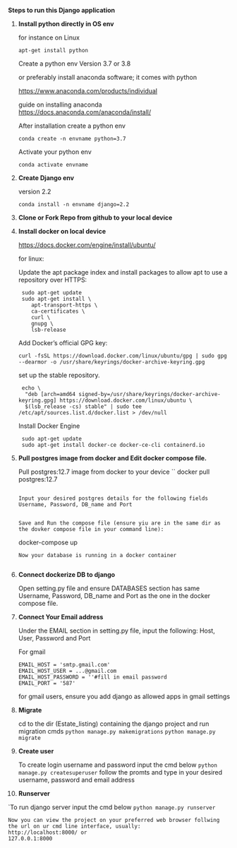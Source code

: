 <strong>Steps to run this Django application</strong>

1. <strong>Install python directly in OS env </strong>


   for instance on Linux
    ```
    apt-get install python
    ```
   Create a python env 
   Version 3.7 or 3.8



   or preferably install anaconda software; it comes with python
   
   https://www.anaconda.com/products/individual

   guide on installing anaconda https://docs.anaconda.com/anaconda/install/


   After installation create a python env
    ```
    conda create -n envname python=3.7 
    ```

   Activate your python env
    ```
    conda activate envname
    ```

2. <strong>Create Django env</strong>

   version 2.2

    ```
    conda install -n envname django=2.2
    ```

3. <strong>Clone or Fork Repo from github to your local device</strong>

4. <strong>Install docker on local device</strong>
   
   https://docs.docker.com/engine/install/ubuntu/

   for linux:
   
   Update the apt package index and install packages to allow apt to use a repository over HTTPS:

    ```
     sudo apt-get update
     sudo apt-get install \
        apt-transport-https \
        ca-certificates \
        curl \
        gnupg \
        lsb-release
    ```
   Add Docker’s official GPG key:
    ```
    curl -fsSL https://download.docker.com/linux/ubuntu/gpg | sudo gpg --dearmor -o /usr/share/keyrings/docker-archive-keyring.gpg
    ```

   set up the stable repository.
    ```
     echo \
      "deb [arch=amd64 signed-by=/usr/share/keyrings/docker-archive-keyring.gpg] https://download.docker.com/linux/ubuntu \
      $(lsb_release -cs) stable" | sudo tee /etc/apt/sources.list.d/docker.list > /dev/null
     ```
   Install Docker Engine
    ```
     sudo apt-get update
     sudo apt-get install docker-ce docker-ce-cli containerd.io
     ```
5. <strong>Pull postgres image from docker and Edit docker compose file.</strong>
   
   Pull postgres:12.7 image from docker to your device
      ``
      docker pull postgres:12.7
      ```
   
   Input your desired postgres details for the following fields
   Username, Password, DB_name and Port
   

   Save and Run the compose file (ensure yiu are in the same dir as the dovker compose file in your command line):
     ```
    docker-compose up
     ```
   Now your database is running in a docker container


6. <strong>Connect dockerize DB to django</strong>
   
   Open setting.py file and ensure DATABASES section has same  Username, Password, DB_name and Port as the one in the docker compose file.


7. <strong>Connect Your Email address</strong>
   
   Under the EMAIL section in setting.py file, input the following:
   Host, User, Password and Port

   For gmail
     ```
    EMAIL_HOST = 'smtp.gmail.com'
    EMAIL_HOST_USER = ...@gmail.com
    EMAIL_HOST_PASSWORD = ''#fill in email password
    EMAIL_PORT = '587'
     ```
   for gmail users, ensure you add django as allowed apps in gmail settings

8. <strong>Migrate</strong>
      
   cd to the dir (Estate_listing) containing the django project and run migration cmds
    ``
    python manage.py makemigrations
    ``
     ``
    python manage.py migrate
    ``
9. <strong>Create user</strong>

   To create login username and password input the cmd below
       ``
    python manage.py createsuperuser
    ``
    follow the promts and type in your desired username, password and email address
    
 
10. <strong>Runserver</strong>

   `To run django server input the cmd below
       ``
    python manage.py runserver
    ``
    
    Now you can view the project on your preferred web browser follwing the url on ur cmd line interface, usually: 
    http://localhost:8000/ or
    127.0.0.1:8000
